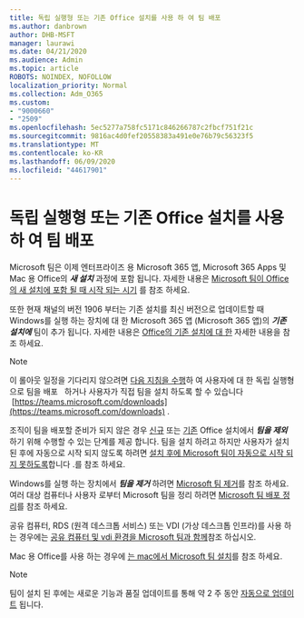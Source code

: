 ```yaml
---
title: 독립 실행형 또는 기존 Office 설치를 사용 하 여 팀 배포
ms.author: danbrown
author: DHB-MSFT
manager: laurawi
ms.date: 04/21/2020
ms.audience: Admin
ms.topic: article
ROBOTS: NOINDEX, NOFOLLOW
localization_priority: Normal
ms.collection: Adm_O365
ms.custom:
- "9000660"
- "2509"
ms.openlocfilehash: 5ec5277a758fc5171c846266787c2fbcf751f21c
ms.sourcegitcommit: 9816ac4d0fef20558383a491e0e76b79c56323f5
ms.translationtype: MT
ms.contentlocale: ko-KR
ms.lasthandoff: 06/09/2020
ms.locfileid: "44617901"
---
```

# <a name="deploying-teams-as-standalone-or-with-new-or-existing-office-installations"></a>독립 실행형 또는 기존 Office 설치를 사용 하 여 팀 배포

Microsoft 팀은 이제 엔터프라이즈 용 Microsoft 365 앱, Microsoft 365 Apps 및 Mac 용 Office의 ***새 설치*** 과정에 포함 됩니다. 자세한 내용은 [Microsoft 팀이 Office의 새 설치에 포함 될 때 시작 되는 시기](https://docs.microsoft.com/deployoffice/teams-install#when-will-microsoft-teams-start-being-included-with-new-installations-of-microsoft-365-apps) 를 참조 하세요.

또한 현재 채널의 버전 1906 부터는 기존 설치를 최신 버전으로 업데이트할 때 Windows를 실행 하는 장치에 대 한 Microsoft 365 앱 (Microsoft 365 앱)의 ***기존 설치에*** 팀이 추가 됩니다. 자세한 내용은 [Office의 기존 설치에 대 한](https://docs.microsoft.com/deployoffice/teams-install#what-about-existing-installations-of-microsoft-365-apps) 자세한 내용을 참조 하세요.

> [!NOTE]
> 이 롤아웃 일정을 기다리지 않으려면 [다음 지침을 수행](https://docs.microsoft.com/MicrosoftTeams/msi-deployment)하 여 사용자에 대 한 독립 실행형으로 팀을 배포   하거나 사용자가 직접 팀을 설치 하도록 할 수 있습니다  [https://teams.microsoft.com/downloads](https://teams.microsoft.com/downloads) .

조직이 팀을 배포할 준비가 되지 않은 경우 [신규](https://docs.microsoft.com/deployoffice/teams-install#how-to-exclude-microsoft-teams-from-new-installations-of-microsoft-365-apps) 또는 [기존](https://docs.microsoft.com/deployoffice/teams-install#use-group-policy-to-control-the-installation-of-microsoft-teams) Office 설치에서 ***팀을 제외*** 하기 위해 수행할 수 있는 단계를 제공 합니다. 팀을 설치 하려고 하지만 사용자가 설치 된 후에 자동으로 시작 되지 않도록 하려면 [설치 후에 Microsoft 팀이 자동으로 시작 되지 못하도록](https://docs.microsoft.com/deployoffice/teams-install#use-group-policy-to-prevent-microsoft-teams-from-starting-automatically-after-installation)합니다 .를 참조 하세요.

Windows를 실행 하는 장치에서 ***팀을 제거*** 하려면 [Microsoft 팀 제거](https://support.office.com/article/3b159754-3c26-4952-abe7-57d27f5f4c81)를 참조 하세요. 여러 대상 컴퓨터나 사용자 로부터 Microsoft 팀을 정리 하려면 [Microsoft 팀 배포 정리](https://docs.microsoft.com/microsoftteams/scripts/powershell-script-teams-deployment-clean-up)를 참조 하세요.

공유 컴퓨터, RDS (원격 데스크톱 서비스) 또는 VDI (가상 데스크톱 인프라)를 사용 하는 경우에는 [공유 컴퓨터 및 vdi 환경을 Microsoft 팀과 함께](https://docs.microsoft.com/deployoffice/teams-install#shared-computer-and-vdi-environments-with-microsoft-teams)참조 하십시오.

Mac 용 Office를 사용 하는 경우에 [는 mac에서 Microsoft 팀 설치](https://docs.microsoft.com/deployoffice/teams-install#microsoft-teams-installations-on-a-mac)를 참조 하세요.

> [!NOTE]
> 팀이 설치 된 후에는 새로운 기능과 품질 업데이트를 통해 약 2 주 동안 [자동으로 업데이트](https://docs.microsoft.com/deployoffice/teams-install#feature-and-quality-updates-for-microsoft-teams) 됩니다. 